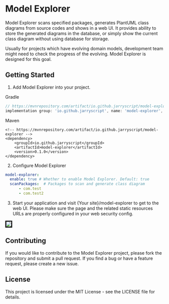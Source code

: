 # Model Explorer

Model Explorer scans specified packages, generates PlantUML class diagrams from source codes and shows in a web UI. 
It provides ability to store the generated diagrams in the database, or simply show the current class diagram without using database for storage.

Usually for projects which have evolving domain models, development team might need to check the progress of the evolving.
Model Explorer is designed for this goal.

## Getting Started
1. Add Model Explorer into your project.

Gradle
```groovy
// https://mvnrepository.com/artifact/io.github.jarryscript/model-explorer
implementation group: 'io.github.jarryscript', name: 'model-explorer', version: '0.1.0'

```

Maven
```
<!-- https://mvnrepository.com/artifact/io.github.jarryscript/model-explorer -->
<dependency>
    <groupId>io.github.jarryscript</groupId>
    <artifactId>model-explorer</artifactId>
    <version>0.1.0</version>
</dependency>

```

2. Configure Model Explorer
```yaml
model-explorer:
  enable: true # Whether to enable Model Explorer. Default: true
  scanPackages:  # Packages to scan and generate class diagram
      - com.test
      - com.test2
```

3. Start your application and visit {Your site}/model-explorer to get to the web UI.
Please make sure the page and the related static resources URLs are properly configured in your web security config.
<img src="https://github.com/jarryscript/model-explorer-spring-boot-starter/assets/29606832/afd3ca13-9182-4dec-ab65-f016ad6facd0" style="border:3px solid black;">


## Contributing

If you would like to contribute to the Model Explorer project, please fork the repository and submit a pull request. If you find a bug or have a feature request, please create a new issue.

## License

This project is licensed under the MIT License - see the LICENSE file for details.
